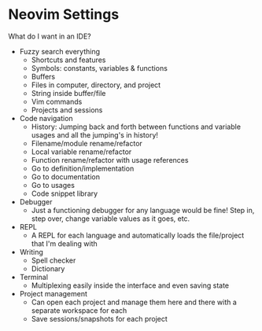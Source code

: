 # Neovim Settings
What do I want in an IDE?

* Fuzzy search everything
    * Shortcuts and features
    * Symbols: constants, variables & functions
    * Buffers
    * Files in computer, directory, and project
    * String inside buffer/file
    * Vim commands
    * Projects and sessions
* Code navigation
    * History: Jumping back and forth between functions and variable usages and all the jumping's in history!
    * Filename/module rename/refactor
    * Local variable rename/refactor
    * Function rename/refactor with usage references
    * Go to definition/implementation
    * Go to documentation
    * Go to usages
    * Code snippet library
* Debugger
    * Just a functioning debugger for any language would be fine! Step in, step over, change variable values as it goes, etc.
* REPL
    * A REPL for each language and automatically loads the file/project that I'm dealing with
* Writing
    * Spell checker
    * Dictionary
* Terminal
    * Multiplexing easily inside the interface and even saving state
* Project management
    * Can open each project and manage them here and there with a separate workspace for each
    * Save sessions/snapshots for each project

